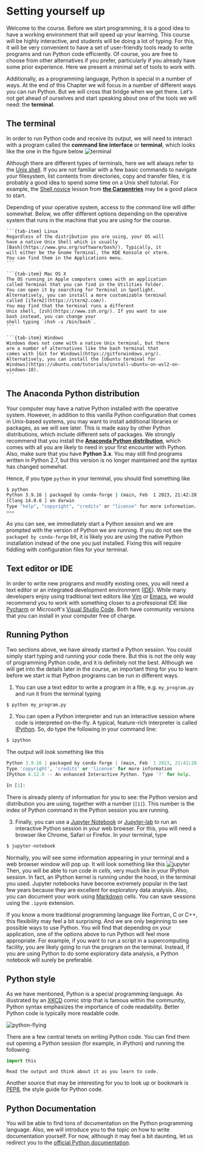 # Setting yourself up
Welcome to the course. Before we start programming,
it is a good idea to have a working environment that will speed up
your learning. This course will be highly interactive, and students
will be doing a lot of typing. For this, it will be very convenient 
to have a set of user-friendly tools ready to write programs and 
run Python code efficiently. Of course, you are free to choose from 
other alternatives if you prefer, particularly if you already have
some prior experience. Here we present a minimal set of tools to work 
with.

Additionally, as a programming language, Python is special in a 
number of ways. At the end of this Chapter
we will focus in a number of different ways you can 
run Python. But we will cross that bridge when we get there. Let's 
not get ahead of ourselves and start speaking about one of the tools
we will need: the **terminal**.

## The terminal
In order to run Python code and receive its output, we will need 
to interact with a program called the **command line interface** 
or **terminal**, which looks like the one in the figure below
![terminal](https://upload.wikimedia.org/wikipedia/commons/2/29/Linux_command-line._Bash._GNOME_Terminal._screenshot.png)


Although there are different types of terminals,
here we will always refer to the 
[Unix shell](https://en.wikipedia.org/wiki/Unix_shell).
If you are not familiar with a few basic commands to navigate
your filesystem, list contents from directories, copy and
transfer files, it is probably a good idea to spend some time
on a Unix shell tutorial. For example, the 
[Shell novice](https://swcarpentry.github.io/shell-novice/)
lesson from [**the Carpentries**](https://carpentries.org/) 
may be a good place to start.

Depending of your operative system, access to the command line 
will differ somewhat. Below, we offer different options depending on
the operative system that runs in the machine that you are using
for the course.

````{tab-set}
```{tab-item} Linux
Regardless of the distribution you are using, your OS will
have a native Unix Shell which is usually 
[Bash](https://www.gnu.org/software/bash/). Typically, it
will either be the Gnome Terminal, the KDE Konsole or xterm.
You can find them in the Applications menu.
```

```{tab-item} Mac OS X
The OS running in Apple computers comes with an application
called Terminal that you can find in the Utilities folder. 
You can open it by searching for Terminal in Spotlight. 
Alternatively, you can install a more customizable terminal
called [iTerm2](https://iterm2.com/). 
You may find that the terminal runs a different
Unix shell, [zsh](https://www.zsh.org/). If you want to use
bash instead, you can change your
shell typing `chsh -s /bin/bash`.
```

```{tab-item} Windows
Windows does not come with a native Unix terminal, but there
are a number of alternatives like the bash terminal that
comes with [Git for Windows](https://gitforwindows.org/).
Alternatively, you can install the [Ubuntu terminal for
Windows](https://ubuntu.com/tutorials/install-ubuntu-on-wsl2-on-windows-10).
```
````

## The Anaconda Python distribution 
Your computer may have a native Python installed with the operative
system. However, in addition to this vanilla Python configuration
that comes in Unix-based systems, you may want to install additional
libraries or packages, as we will see later. This is made easy by 
other Python distributions, which include different sets of packages.
We strongly recommend that you install the 
[**Anaconda Python distribution**](https://www.anaconda.com/products/distribution), 
which comes with all you are likely to need
in your first encounter with Python. Also, make sure that you 
have **Python 3.x**. You may still find programs written in Python
2.7, but this version is no longer maintained and the syntax has
changed somewhat.

Hence, if you type `python` in your terminal, you should find something
like
```sh
$ python
Python 3.9.16 | packaged by conda-forge | (main, Feb  1 2023, 21:42:20)
[Clang 14.0.6 ] on darwin
Type "help", "copyright", "credits" or "license" for more information.
>>>
```
As you can see, we immediately start a Python session and we are 
prompted with the version of Python we are running. If you do not 
see the `packaged by conda-forge` bit, it is likely you are using
the native Python installation instead of the one you just installed.
Fixing this will require fiddling with configuration files for your
terminal.

## Text editor or IDE
In order to write new programs and modify existing ones,
you will need a text editor or an integrated development
environment 
([IDE](https://en.wikipedia.org/wiki/Integrated_development_environment)). 
While many developers enjoy using traditional text editors like 
[Vim](https://www.vim.org/) or 
[Emacs](https://www.gnu.org/software/emacs/), we would
recommend you to work with something closer to a professional IDE like 
[Pycharm](https://www.jetbrains.com/pycharm/) or Microsoft's 
[Visual Studio Code](https://en.wikipedia.org/wiki/Visual_Studio_Code).
Both have community versions that you can install in your computer
free of charge.

## Running Python
Two sections above, we have already started a Python session.
You could simply start typing and running your code there.
But this is not the only way of programming Python code, 
and it is definitely not the best.
Although we will get into the details later in the course, 
an important thing for you to learn before we start is that 
Python programs can be run in different ways.

1. You can use a text editor to write a program in a file, e.g. 
`my_program.py` and run it from the terminal typing
```bash
$ python my_program.py
```

2. You can open a Python interpreter and run an interactive session
where code is interpreted on-the-fly. A typical, feature-rich
interpreter is called [IPython](https://ipython.org/). So, do 
type the following in your command line:
```bash
$ ipython
```
The output will look something like this
```python
Python 3.9.16 | packaged by conda-forge | (main, Feb  1 2023, 21:42:20)
Type 'copyright', 'credits' or 'license' for more information
IPython 8.12.0 -- An enhanced Interactive Python. Type '?' for help.

In [1]:
```
There is already plenty of information for you to see: the Python
version and distribution you are using, together with a number (`[1]`).
This number is the index of Python command in the Python session
you are running.

3. Finally, you can use a [Jupyter Notebook](https://jupyter-notebook.readthedocs.io)
or [Jupyter-lab](https://jupyterlab.readthedocs.io/) to run an interactive
Python session in your web browser. For this, you will 
need a browser like Chrome, Safari or Firefox.
In your terminal, type 
```bash
$ jupyter-notebook
```
Normally, you will see some information appearing in your terminal and
a web browser window will pop up. It will look something like this
![jupyter](https://jupyter-notebook.readthedocs.io/en/latest/_images/notebook-running-code.png)
Then, you will be able to run code in *cells*, very much like in 
your IPython session. In fact, an IPython kernel is running
under the hood, in the terminal you used. Jupyter notebooks have 
become extremely popular in the last few years because they are
excellent for exploratory data analysis. Also, you can document
your work using [Markdown](https://www.markdownguide.org/) cells.
You can save sessions using the `.ipynb` extension.

If you know a more traditional programming language like Fortran,
 C or  C++, this flexibility may feel a bit surprising. And we are only 
beginning to see possible ways to use Python. You will find that 
depending on your application, one of the options above to run
Python will feel more appropriate. For example, if you want to
run a script in a supercomputing facility, you are likely going
to run the program on the terminal. Instead, if you are using 
Python to do some exploratory data analysis, a Python notebook
will surely be preferable.

## Python style
As we have mentioned, Python is a special programming language.
As illustrated by an [XKCD](https://xkcd.com/) comic strip that is 
famous within the community, Python syntax emphasizes the importance
of code readability. Better Python code is typically more readable
code.

![python-flying](https://imgs.xkcd.com/comics/python.png)

There are a few central tenets on writing Python code. You
can find them out opening a Python session (for example, in iPython)
and running  the following:

```python
import this
```

```{hint}
Read the output and think about it as you learn to code.
```

Another source that may be interesting for you to look up or
bookmark is [PEP8](https://peps.python.org/pep-0008/), the
style guide for Python code.

## Python Documentation
You will be able to find tons of documentation on the Python
programming language. Also, we will introduce you to the topic on 
how to write documentation yourself. For now, although it may
feel a bit daunting, let us redirect you to the 
[official Python documentation](https://docs.python.org/3/).
